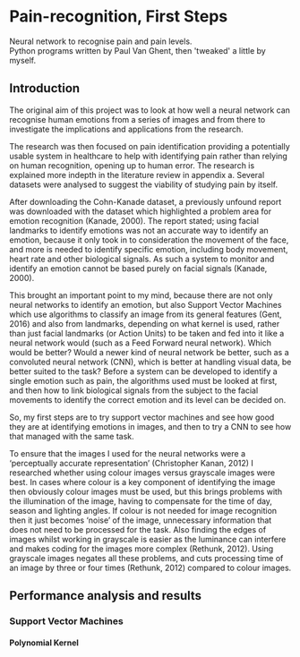 # Pain-recognition, First Steps	
Neural network to recognise pain and pain levels.	
Python programs written by Paul Van Ghent, then 'tweaked' a little by myself.	

## Introduction
The original aim of this project was to look at how well a neural network can recognise human emotions from a series of images and from there to investigate the implications and applications from the research. 

The research was then focused on pain identification providing a potentially usable system in healthcare to help with identifying pain rather than relying on human recognition, opening up to human error.  The research is explained more indepth in the literature review in appendix a.  Several datasets were analysed to suggest the viability of studying pain by itself.

After downloading the Cohn-Kanade dataset, a previously unfound report was downloaded with the dataset which highlighted a problem area for emotion recognition (Kanade, 2000).  The report stated; using facial landmarks to identify emotions was not an accurate way to identify an emotion, because it only took in to consideration the movement of the face, and more is needed to identify specific emotion, including body movement, heart rate and other biological signals.  As such a system to monitor and identify an emotion  cannot be based purely on facial signals (Kanade, 2000).  

This brought an important point to my mind, because there are not only neural networks to identify an emotion, but also Support Vector Machines which use algorithms to classify an image from its general features (Gent, 2016) and also from landmarks, depending on what kernel is used, rather than just facial landmarks (or Action Units) to be taken and fed into it like a neural network would (such as a Feed Forward neural network).  Which would be better?  Would a newer kind of neural network be better, such as a convoluted neural network (CNN), which is better at handling visual data, be better suited to the task?  Before a system can be developed to identify a single emotion such as pain, the algorithms used must be looked at first, and then how to link biological signals from the subject to the facial movements to identify the correct emotion and its level can be decided on.

So, my first steps are to try support vector machines and see how good they are at identifying emotions in images, and then to try a CNN to see how that managed with the same task.


To ensure that the images I used for the neural networks were a ‘perceptually accurate representation’ (Christopher Kanan, 2012) I researched whether using colour images versus grayscale images were best.  In cases where colour is a key component of identifying the image then obviously colour images must be used, but this brings problems with the illumination of the image, having to compensate for the time of day, season and lighting angles.  If colour is not needed for image recognition then it just becomes ‘noise’ of the image, unnecessary information that does not need to be processed for the task.  Also finding the edges of images whilst working in grayscale is easier as the luminance can interfere and makes coding for the images more complex (Rethunk, 2012).  Using grayscale images negates all these problems, and cuts processing time of an image by three or four times (Rethunk, 2012) compared to colour images.

## Performance analysis and results
### Support Vector Machines
#### Polynomial Kernel
